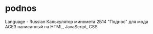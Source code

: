 # podnos
Language - Russian
Калькулятор миномета 2Б14 "Поднос" для мода ACE3
написанный на HTML, JavaScript, CSS

